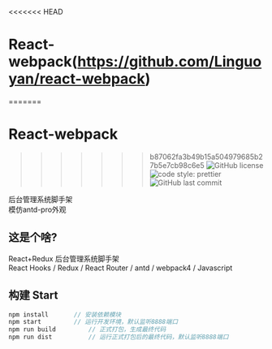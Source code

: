 <<<<<<< HEAD
# React-webpack(https://github.com/Linguoyan/react-webpack)<br/>
=======
# React-webpack<br/>
>>>>>>> b87062fa3b49b15a504979685b27b5e7cb98c6e5
![GitHub license](https://img.shields.io/badge/license-MIT-blue.svg) 
![code style: prettier](https://img.shields.io/badge/code_style-prettier-ff69b4.svg?style=flat-square)
![GitHub last commit](https://img.shields.io/github/last-commit/javaLuo/react-admin.svg?style=popout)

后台管理系统脚手架<br/> 模仿antd-pro外观<br/>

## 这是个啥?

React+Redux 后台管理系统脚手架<br/> React Hooks / Redux / React Router / antd / webpack4 / Javascript

## 构建 Start

```javascript
npm install       // 安装依赖模块
npm start         // 运行开发环境，默认监听8888端口
npm run build         // 正式打包，生成最终代码
npm run dist          // 运行正式打包后的最终代码，默认监听8888端口
```
